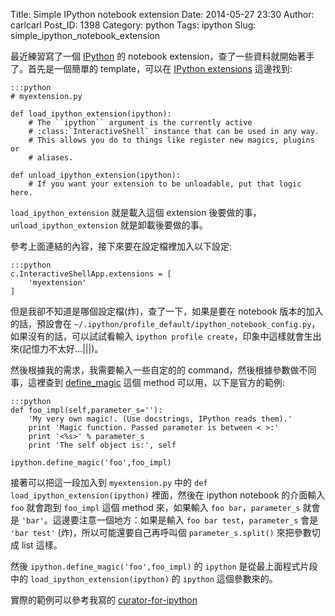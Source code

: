 Title: Simple IPython notebook extension
Date: 2014-05-27 23:30
Author: carlcarl
Post_ID: 1398
Category: python
Tags: ipython
Slug: simple_ipython_notebook_extension


最近練習寫了一個 [IPython] 的 notebook extension，查了一些資料就開始著手了。首先是一個簡單的 template，可以在 [IPython extensions] 這邊找到:

	:::python
	# myextension.py

	def load_ipython_extension(ipython):
    	# The ``ipython`` argument is the currently active
    	# :class:`InteractiveShell` instance that can be used in any way.
    	# This allows you do to things like register new magics, plugins or
    	# aliases.

	def unload_ipython_extension(ipython):
    	# If you want your extension to be unloadable, put that logic here.

`load_ipython_extension` 就是載入這個 extension 後要做的事，`unload_ipython_extension` 就是卸載後要做的事。

參考上面連結的內容，接下來要在設定檔裡加入以下設定:

	:::python
	c.InteractiveShellApp.extensions = [
    	'myextension'
	]

但是我卻不知道是哪個設定檔(炸)，查了一下，如果是要在 notebook 版本的加入的話，預設會在 `~/.ipython/profile_default/ipython_notebook_config.py`，如果沒有的話，可以試試看輸入 `ipython profile create`，印象中這樣就會生出來(記憶力不太好...|||)。


然後根據我的需求，我需要輸入一些自定的的 command，然後根據參數做不同事，這裡查到 [define_magic] 這個 method 可以用，以下是官方的範例:

	:::python
	def foo_impl(self,parameter_s=''):
    	'My very own magic!. (Use docstrings, IPython reads them).'
    	print 'Magic function. Passed parameter is between < >:'
    	print '<%s>' % parameter_s
    	print 'The self object is:', self

	ipython.define_magic('foo',foo_impl)

接著可以把這一段加入到 `myextension.py` 中的 `def load_ipython_extension(ipython)` 裡面，然後在 ipython notebook 的介面輸入 `foo` 就會跑到 `foo_impl` 這個 method 來，如果輸入 `foo bar`，`parameter_s` 就會是 `'bar'`。這邊要注意一個地方：如果是輸入 `foo bar test`，`parameter_s` 會是 `'bar test'` (炸)，所以可能還要自己再呼叫個 `parameter_s.split()` 來把參數切成 list 這樣。

然後 `ipython.define_magic('foo',foo_impl)` 的 `ipython` 是從最上面程式片段中的 `load_ipython_extension(ipython)` 的 `ipython` 這個參數來的。

實際的範例可以參考我寫的 [curator-for-ipython]
 


[IPython]: http://ipython.org/
[IPython extensions]: http://ipython.org/ipython-doc/rel-0.12.1/config/extensions/index.html#extensions-overview
[define_magic]: http://ipython.org/ipython-doc/rel-0.12.1/api/generated/IPython.core.interactiveshell.html#IPython.core.interactiveshell.InteractiveShell.define_magic
[curator-for-ipython]: https://github.com/carlcarl/curator-for-ipython



